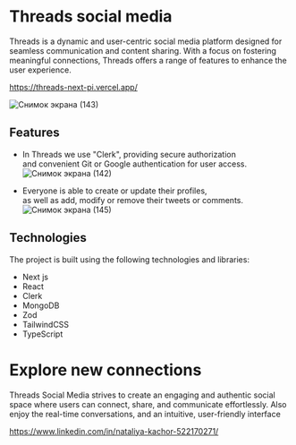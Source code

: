 # Threads social media
Threads is a dynamic and user-centric social media platform designed for seamless communication and content sharing. 
With a focus on fostering meaningful connections, Threads offers a range of features to enhance the user experience.

<a>https://threads-next-pi.vercel.app/</a>

![Снимок экрана (143)](https://github.com/magistrkim/threads-next/assets/115700340/1d863bdb-68c3-4ad3-a408-6b2f7c9a4e00)


## Features 
-   In Threads we use "Clerk", providing secure authorization <br> and convenient Git or Google authentication for user access.<br>
![Снимок экрана (142)](https://github.com/magistrkim/threads-next/assets/115700340/a0cc5cb8-d646-4486-b6c3-affff7f25276)


-  Everyone is able to create or update their profiles, <br> as well as add, modify or remove their tweets or comments.<br>
![Снимок экрана (145)](https://github.com/magistrkim/threads-next/assets/115700340/67c19d59-f525-4288-9ed1-43f12525eab5)



## Technologies
The project is built using the following technologies and libraries:

<span align="start"> 
<ul>
  <li>Next js</li>
  <li>React</li>
  <li>Clerk</li>
  <li>MongoDB</li>
  <li>Zod</li>
  <li>TailwindCSS</li>
  <li>TypeScript</li>
</ul>
</span>

# Explore new connections 

Threads Social Media strives to create an engaging and authentic social space where users can connect, share, and communicate effortlessly.
Also enjoy the real-time conversations, and an intuitive, user-friendly interface


<a>https://www.linkedin.com/in/nataliya-kachor-522170271/
</a>


